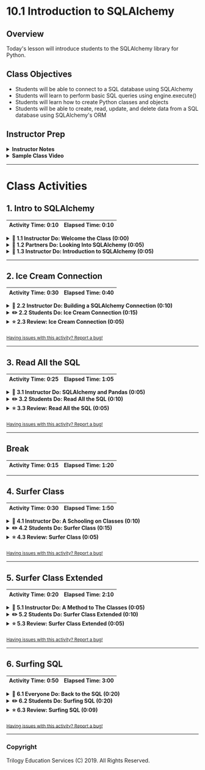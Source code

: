 # 10.1 Introduction to SQLAlchemy

## Overview

Today's lesson will introduce students to the SQLAlchemy library for Python.

## Class Objectives

* Students will  be able to connect to a SQL database using SQLAlchemy
* Students will learn to perform basic SQL queries using engine.execute()
* Students will learn how to create Python classes and objects
* Students will  be able to create, read, update, and delete data from a SQL database using SQLAlchemy's ORM

## Instructor Prep

<details>
  <summary><strong>Instructor Notes</strong></summary>

* This first day on SQLAlchemy includes a lot of material students will need for the homework whilst day two includes more complex activities for the class to practice on. As such, feel free to mix up the timing/activities for these two lessons so as to ensure students feel comfortable with the SQLAlchemy library and are having an enjoyable experience.

* If SQLAlchemy is not running on a student's computer, simply have them `conda install -c anaconda sqlalchemy` within their terminal/GitBash.

* Please reference our [Student FAQ](../../../05-Instructor-Resources/README.md#Unit-10-advanced-data-storage-and-retrieval) for answers to questions frequently asked by students of this program. If you have any recommendations for additional questions, feel free to log an issue or a pull request with your desired additions.

</details>

<details>
  <summary><strong>Sample Class Video</strong></summary>

* To view an example class lecture visit (Note video may not reflect latest lesson plan): [Class Video](https://codingbootcamp.hosted.panopto.com/Panopto/Pages/Viewer.aspx?id=12880620-a753-4da5-bc76-aa6d00f7814e)

</details>

- - -

# Class Activities

## 1. Intro to SQLAlchemy

| Activity Time:       0:10 |  Elapsed Time:      0:10  |
|---------------------------|---------------------------|

<details>
  <summary><strong>📣 1.1 Instructor Do: Welcome the Class (0:00)</strong></summary>

* Welcome the class back to another fun-filled week of SQL. This week, the class will use Python to interact with SQL databases.

* Open the [slideshow](https://docs.google.com/presentation/d/1h8PkezJoa70IwaygZVO-SMTXovB1frZlC3udsL3zlIQ) and use slides 1 and 2 to welcome the class. Be sure to cover the following:

* Explain that this week's class will combine what we learned last week using SQL and combining it with our favorite programming language - Python!

* Explain to the students what the class objectives are for today:

  * Connect to a SQL database with SQLAlchemy.

  * Perform a SQL query with SQLAlchemy.

  * Create Python classes and objects.

  * Use a Python class to model a SQL table.


</details>

<details>
  <strong><summary>👥 1.2 Partners Do: Looking Into SQLAlchemy (0:05)</strong></summary>

* Open the [slideshow](https://docs.google.com/presentation/d/1h8PkezJoa70IwaygZVO-SMTXovB1frZlC3udsL3zlIQ) and use slides 3-5 to cover the next activity. Be sure to cover the following:

* Before diving into SQLAlchemy as a class, have students break into groups of two or three and research the following questions...

  * What is an ORM?

  * What are the benefits to using an ORM?

  * What are some of the disadvantages to using an ORM?

* After 3 minutes, have the students come back together to answer the questions above.

  * Some of the advantages to using an ORM for SQL databases include:

    * Being able to work across different SQL dialects using the same basic Python query.

    * Being able to create command line interfaces that allow users to construct SQL queries without having to know the language.

</details>

<details>
  <summary><strong>📣 1.3 Instructor Do: Introduction to SQLAlchemy (0:05)</strong></summary>

* Open the [slideshow](https://docs.google.com/presentation/d/1h8PkezJoa70IwaygZVO-SMTXovB1frZlC3udsL3zlIQ) and use slides 6-9 to accompany this activity. Be sure to cover the following talking points:

* Explain that SQLAlchemy is a Python library designed to work with SQL databases.

  * SQLAlchemy bridges the differences in the various dialects of SQL.

  * This means that a single Python script that uses SQLAlchemy can perform the same query across the different SQL dialects, such as PostgreSQL, SQLite, and MySQL.

* Slack out the link to the [SQLAlchemy](https://www.sqlalchemy.org/features.html) features page, and tell the students they can refer to this page if they are interested in just how flexible and robust `SQLAlchemy` can be.

* Explain that SQLAlchemy is able to query a SQL database with SQL or Python:

  * The first query is a simple select all query: `SELECT * FROM icecreamstore;`

  * The second queries a database called `BaseballPlayer` that is imported into Python.

  * `player.name_given` uses the dot notation. We will return to what this means and how it is used in our discussion of Python classes and SQLAlchemy ORM.

* Finally, explain that an ORM can also provide greater security against malicious queries such as SQL injections. Feel free to send a [link](https://www.w3schools.com/sql/sql_injection.asp) on injections, but do not dwell on the topic.

* Send the class the link to the [SQLAlchemy Documentation](http://docs.sqlalchemy.org/en/latest/dialects).

  * The page lists SQL dialects that are compatible with SQLAlchemy.

  * To the left side of the page, students can find the complete documentation of the SQLAlchemy library.

  * Students should consult this documentation to clarify any questions they may have before consulting the instructional team. They should be able to fix any number of bugs they encounter this way.

</details>

- - -

## 2. Ice Cream Connection

| Activity Time:       0:30 |  Elapsed Time:      0:40  |
|---------------------------|---------------------------|

<details>
  <summary><strong>📣 2.2 Instructor Do: Building a SQLAlchemy Connection (0:10)</strong></summary>

* You may open the [slideshow](https://docs.google.com/presentation/d/1h8PkezJoa70IwaygZVO-SMTXovB1frZlC3udsL3zlIQ) and use slides 10-12 to accompany the beginning of this activity. Otherwise, be sure to cover the following:

* Let the class know that, for the purposes of today's class, they will only be working with SQLite databases.

  * SQLite is a SQL dialect that shares much the same syntax as PostgreSQL but that it is entirely serverless.

  * How can a database be serverless? Well, SQLite reads and writes directly to ordinary disk files which can in-turn be stored on a computer's hard drive. This makes it amazingly easy to perform tests with and share between users.

  * If any students do not have SQLite installed, have them run `conda install -c anaconda sqlite` within their Terminal/GitBash.

* Once everyone has installed SQLite, open up [01-Ins_BasicSQL_Connection](Activities/01-Ins_BasicSQL_Connection/Solved/Read_Census_Data.ipynb) within Jupyter Notebook and go through the code with the class.

  * In order to use SQLAlchemy, certain modules from the library must be imported. For example, to create a connection to a SQL database, the `create_engine` module will need to be imported.

  * After importing in all of the necessary libraries/modules, the connection engine can finally be created using the `create_engine()` method from earlier and passing a connection string into it.

    ```python
    engine = create_engine(f"sqlite:///{database_path}")
    ```

  * Connection strings can also include the database username, password, or database name. Students can refer to the SQLAlchemy documentation to determine how to connect to other databases, but today's class will focus on sqlite.

* Once a connection engine has been created, developers can then use `engine.execute()` to run SQL commands from their Python script. Simply pass the code to run into the method as a string and SQLAlchemy will pass the request onto the database.

  * For example, to collect all of the data stored within a table on a database, simply pass `SELECT * FROM <Tablename>` into the `engine.execute()` method.

    ![Engine Execute](Images/01-Connections_Execute.png)

  * Point out how the data being returned in [01-Ins_BasicSQL_Connection](Activities/01-Ins_BasicSQL_Connection/Solved/Read_Census_Data.ipynb) is stored within a variable and then looped through so as to print out the rows from `Census_Data`.

* Answer whatever questions the class may have before moving onto the next activity.

</details>

<details>
  <summary><strong>✏️ 2.2 Students Do: Ice Cream Connection (0:15)</strong></summary>

* **Files**:

  * [02-Stu_IceCreamStore/IceCreamConnector.ipynb](Activities/02-Stu_IceCreamStore/Unsolved/IceCreamConnector.ipynb)

  * [02-Stu_IceCreamStore/Resources/icecreamstore.csv](Activities/02-Stu_IceCreamStore/Resources/icecreamstore.csv)

* **Instructions**: [02-Stu_IceCreamStore/README.md](Activities/02-Stu_IceCreamStore/README.md)

* In this activity, students will be creating a new database and connection to it using SQLAlchemy. They will then read the data in with `engine.execute()`.

* You may open the [slideshow](https://docs.google.com/presentation/d/1h8PkezJoa70IwaygZVO-SMTXovB1frZlC3udsL3zlIQ) and use slides 13-15 to accompany this activity.

</details>

<details>
  <summary><strong>⭐ 2.3 Review: Ice Cream Connection (0:05)</strong></summary>

* Open up [02-Stu_IceCreamStore](Activities/02-Stu_IceCreamStore/Solved/IceCreamConnector.ipynb) within Jupyter Notebook and run through the code with the class line-by-line, answering whatever questions students may have.

* Make sure to hit upon the following points...

    ![Ice Cream Code](Images/02-IceCreamConnect_Code.png)

  * The queries being used by `engine.execute()` are using plain SQL.

</details>

<sub>[Having issues with this activity? Report a bug!](https://form.jotform.com/93104673884161?activityTitle=2.%20Ice%20Cream%20Connection&lessonTitle=Introduction%20to%20SQLAlchemy&lessonNumber=10.1)</sub>

- - -

## 3. Read All the SQL

| Activity Time:       0:25 |  Elapsed Time:      1:05  |
|---------------------------|---------------------------|

<details>
  <summary><strong>📣 3.1 Instructor Do: SQLAlchemy and Pandas (0:05)</strong></summary>

* Open the [slideshow](https://docs.google.com/presentation/d/1h8PkezJoa70IwaygZVO-SMTXovB1frZlC3udsL3zlIQ) and use slides 16-19 to accompany the beginning of this activity. Be sure to cover the following:

  * One of the most impressive aspects of SQLAlchemy is how it integrates with Pandas.

  * After creating the engine and connection to our SQL database, we can use Pandas to query the database and store the records in a DataFrame.

* Open up [03-Ins_ReadSQL](Activities/03-Ins_ReadSQL/Solved/SQLIntoPandas.ipynb) within Jupyter Notebook in order to show the class how this can be accomplished.

  * Through creating a connection to a database using SQLAlchemy, Pandas can use that engine to pull data directly into a dataframe with the `pd.read_sql()` method.

  * When using the `pd.read_sql()` method, a query string and a connection variable must be passed through. The query string is the same as those written for SQL while the connection variable can be declared using `engine.connect()`.

    ```python
    data = pd.read_sql("SELECT * FROM Census_Data", conn)
    ```

  * Although SQL can always be used for basic analysis, it is often easier to use pandas for exploratory analysis and data wrangling.

* Answer whatever questions the class may have before continuing onto the next activity.

</details>

<details>
  <summary><strong>✏️ 3.2 Students Do: Read All the SQL (0:10)</strong></summary>

* **Files**:

  * [04-Stu_ReadAllTheSQLs/Census_Data.csv](Activities/04-Stu_ReadAllTheSQLs/Resources/Census_Data.csv)

  * [04-Stu_ReadAllTheSQLs/zip_census.csv](Activities/04-Stu_ReadAllTheSQLs/Resources/zip_census.csv)

  * [04-Stu_ReadAllTheSQLs/Read_All_The_SQLs.ipynb](Activities/04-Stu_ReadAllTheSQLs/Unsolved/Read_All_The_SQLs.ipynb)

* **Instructions**: [04-Stu_ReadAllTheSQLs/README.md](Activities/04-Stu_ReadAllTheSQLs/README.md)

* Students will now query an external server using Pandas and SQLAlchemy as they work to create new dataframes based on US census data.

* You may open the [slideshow](https://docs.google.com/presentation/d/1h8PkezJoa70IwaygZVO-SMTXovB1frZlC3udsL3zlIQ) and use slides 20-22 to accompany this activity.

</details>

<details>
  <summary><strong>⭐ 3.3 Review: Read All the SQL (0:05)</strong></summary>

* Open up [04-Stu_ReadAllTheSQLs](Activities/04-Stu_ReadAllTheSQLs/Solved/Read_All_The_SQLs.ipynb) within Jupyter Notebook and run through the code with the class line-by-line, answering whatever questions students may have.

### 10. Instructor Do: Preview SQLAlchemy with Classes (0:05)

* Open the [slideshow](https://docs.google.com/presentation/d/1h8PkezJoa70IwaygZVO-SMTXovB1frZlC3udsL3zlIQ) and use slides 23-25 to accompany the beginning of this activity. Be sure to cover the following:

* So far the class has been using SQLAlchemy in ways that make it work in similar fashion to SQL. It takes in strings of SQL code and then performs some tasks based upon that. This, however, is not how it is used in most cases.

* Classes are essentially blueprints for Python objects. In other words, they allow developers to create organized variables with keys, values, and methods on the fly.

* In the case of SQLAlchemy, we can use classes to make a table blueprint and update the SQL schema.

* Open up [05-Ins_Preview_SQL_Alchemy](Activities/05-Ins_Preview_SQL_Alchemy/Solved/Alchemy.ipynb) within an IDE and show the class how differently this code looks in comparison to those scripts they wrote previously.

  * The first thing that should stand out as different to students are the two classes near the top of the application.

  * It is not terribly important for students to understand what these classes mean at the moment. Once the class reconvenes after break, students will be diving much deeper into creating/using classes.

  * What is important is for students to understand that SQLAlchemy uses Python classes as its primary means to communicate and make changes to SQL databases. This is what makes SQLAlchemy an ORM as it uses objects to map changes to SQL tables/databases.

* Let the class know that it is normal to feel intimidated by SQLAlchemy at first. Thankfully this class will be taking a deep look into how the library functions and the whole team will be right there beside them as they become masters of this ORM.

</details>

<sub>[Having issues with this activity? Report a bug!](https://form.jotform.com/93104673884161?activityTitle=3.%20Read%20All%20the%20SQL&lessonTitle=Introduction%20to%20SQLAlchemy&lessonNumber=10.1)</sub>

- - -

## Break

| Activity Time:       0:15 |  Elapsed Time:      1:20  |
|---------------------------|---------------------------|

- - -

## 4. Surfer Class

| Activity Time:       0:30 |  Elapsed Time:      1:50  |
|---------------------------|---------------------------|

<details>
  <summary><strong>📣 4.1 Instructor Do: A Schooling on Classes (0:10)</strong></summary>

* Open the [slideshow](https://docs.google.com/presentation/d/1h8PkezJoa70IwaygZVO-SMTXovB1frZlC3udsL3zlIQ) and use slides 27-29 to accompany the beginning of this activity. Be sure to cover the following:

* Once everyone has returned from their break, let the class know that they will now be given a crash course in object oriented programming.

  * Object oriented programming (OOP) is a style of coding based around the concept of "objects". These objects may contain data, often known as attributes, and functions, often known as methods.

  * Python is a class-based programming language. This means that objects can be created according to user-created blueprints, thus allowing developers to rapidly create objects of similar structure/purpose but with differing values.

* Open up [06-Ins_Classes](Activities/06-Ins_Classes/Solved/Dog.ipynb) within an IDE and go through the code line-by-line.

  * To define a class in Python, developers simply have to type `class <ClassName>():`

  * The line `def __init__(self):` is a special method called a "class constructor" that Python calls every time a new instance of the class is created.

  * The parameters declared within `__init__` - excluding "self" - must be passed whenever the developer wishes to create a new instance of the class. This is because each object's values will be defined by these parameters.

    ![Declaring Classes](Images/06-Classes_Declare.png)

  * Creating an instance of a class is quite simple. Simply call the class using the class name and pass in whatever arguments its `__init__` method accepts.

  * Users can then access the object's attributes using dot operators with the object. So, in order to call the `name` attribute of an object, one would use `object.name`

    ![Class Instances](Images/06-Classes_Instance.png)

* Go over this code one more time with the class, answering whatever questions students may have. Once everyone is comfortable with Python classes, move onto the next activity.

</details>

<details>
  <summary><strong>✏️ 4.2 Students Do: Surfer Class (0:15)</strong></summary>

* **Files**: [07-Stu_Surfer_Class/Surfer.ipynb](Activities/07-Stu_Surfer_Class/Unsolved/Surfer.ipynb)

* **Instructions**: [07-Stu_Surfer_Class/README.md](Activities/07-Stu_Surfer_Class/README.md)

* Students will now work on creating their own classes in Python. More specifically, they will be creating a "Surfer" class which will be used more throughout today's lesson.

  ![Surfer Class Output](Images/07-SurferClass_Output.png)

* You may open the [slideshow](https://docs.google.com/presentation/d/1h8PkezJoa70IwaygZVO-SMTXovB1frZlC3udsL3zlIQ) and use slides 30-32 to accompany this activity.

</details>

<details>
  <summary><strong>⭐ 4.3 Review: Surfer Class (0:05)</strong></summary>

* Open up [07-Stu_Surfer_Class](Activities/07-Stu_Surfer_Class/Solved/Surfer.ipynb) within Jupyter Notebook and run through the code with the class line-by-line, answering whatever questions students may have.

</details>

<sub>[Having issues with this activity? Report a bug!](https://form.jotform.com/93104673884161?activityTitle=4.%20Surfer%20Class&lessonTitle=Introduction%20to%20SQLAlchemy&lessonNumber=10.1)</sub>

- - -

## 5. Surfer Class Extended

| Activity Time:       0:20 |  Elapsed Time:      2:10  |
|---------------------------|---------------------------|

<details>
  <summary><strong>📣 5.1 Instructor Do: A Method to The Classes (0:05)</strong></summary>

* Open the [slideshow](https://docs.google.com/presentation/d/1h8PkezJoa70IwaygZVO-SMTXovB1frZlC3udsL3zlIQ) and use slides 33-35 to accompany the beginning of this activity. Be sure to cover the following:

* Creating and attaching methods to Python classes is also fairly easy to accomplish, thus allowing developers to attach regularly used functions to objects of similar types.

  * Adding methods to a class is very similar to the `__init__` method discussed earlier. Simply define the function using `def`, provide it with a name, and then pass a list of parameters - including self - into the parentheses that follow.

  * To run the method in code, simply call upon the instance of an object created and then, using dot notation, reference the method. For example: `doggy.printHello()` would run the `printHello()` method for the `doggy` object.

* Open up [08-Ins_Classes_With_Methods](Activities/08-Ins_Classes_With_Methods/Solved/Classes_With_Methods.ipynb) within an IDE and go through the code line-by-line, answering whatever questions students may have.

  * The `boast()` method contained within the `Expert` class takes in another object as a parameter and then prints out some statements based upon its contents.

    ![Class Methods](Images/08-ClassMethods_Code.png)

* Answer whatever questions students may have before moving onto the next activity.

</details>

<details>
  <summary><strong>✏️ 5.2 Students Do: Surfer Class Extended (0:10)</strong></summary>

* **File**: [09-Stu_Surfer_Class_Extended/Surfer_Extended.ipynb](Activities/09-Stu_Surfer_Class_Extended/Unsolved/Surfer_Extended.ipynb)

* **Instructions**: [09-Stu_Surfer_Class_Extended/README.md](Activities/09-Stu_Surfer_Class_Extended/README.md)

* The class will now be reworking their Surfer script from earlier as they add in some methods to perform some specific tasks.

  ![Surfer Methods Output](Images/09-SurferMethods_Output.png)

* You may open the [slideshow](https://docs.google.com/presentation/d/1h8PkezJoa70IwaygZVO-SMTXovB1frZlC3udsL3zlIQ) and use slides 36-38 to accompany this activity.

</details>

<details>
  <summary><strong>⭐ 5.3 Review: Surfer Class Extended (0:05)</strong></summary>

* Open up [09-Stu_Surfer_Class_Extended](Activities/09-Stu_Surfer_Class_Extended/Solved/Surfer_Extended.ipynb) within Jupyter Notebook and run through the code with the class line-by-line, answering whatever questions students may have.

</details>

<sub>[Having issues with this activity? Report a bug!](https://form.jotform.com/93104673884161?activityTitle=5.%20Surfer%20Class%20Extended&lessonTitle=Introduction%20to%20SQLAlchemy&lessonNumber=10.1)</sub>

- - -

## 6. Surfing SQL

| Activity Time:       0:50 |  Elapsed Time:      3:00  |
|---------------------------|---------------------------|

<details>
  <summary><strong>🎉 6.1 Everyone Do: Back to the SQL (0:20)</strong></summary>

* You may open the [slideshow](https://docs.google.com/presentation/d/1h8PkezJoa70IwaygZVO-SMTXovB1frZlC3udsL3zlIQ) and use slides 39 and 40 to accompany the beginning of this activity.

* Now that everyone has a firm grasp on how to create and use Python classes, it is time to dive back into SQLAlchemy and its class-based methodology.

* For the purposes of this activity, start out with a blank Python script and have the class follow along. By the end of the activity, everyone should have code that looks that stored in [10-Ins_SQL_Alchemy_Revisited](Activities/10-Ins_SQL_Alchemy_Revisited/Solved/Alchemy_Annotated.ipynb).

* As with most Python code that uses external libraries, the first step is to import in the modules desired.

  * `create_engine` allows SQLAlchemy to create connections to SQL databases.

  * `declarative_base` allows SQLAlchemy to convert the classes created in Python to SQL tables.

  * The different datatypes used in SQL must also be imported into Python from SQLAlchemy. These datatypes are then used when creating class fields so as to state what datatypes each column in the SQL table should contain.

    ![Imports](Images/10-BackToSQL_Import.png)

* The classes created using SQLAlchemy's "Base" class will serve as the anchor points for SQL tables.

  * When creating classes to be used with SQLAlchemy, a `__tablename__` field must be declared and provided with the name of a table. If the table exists, any new objects created will be added into the existing table. If the table does not yet exist, a new table will be created based upon the class' fields.

  * Each field of a SQLAlchemy class must be declared as a column and the datatype of the field must also be provided.

  * A primary key can also be set by using the `primary_key` value and setting it to either True or False.

    ![Classes](Images/10-BackToSQL_Classes.png)

  * Creating instances of SQLAlchemy classes functions almost identically to creating regular Python objects. It is not necessary to declare fields explicitly within the constructor but this is common practice.

    ![Objects](Images/10-BackToSQL_Objects.png)

* After the SQLAlchemy classes have been made, they can be created on the SQL database by creating a connection engine and then calling `Base.metadata.create_all(engine)`

  * The `create_all` looks through the Python script and checks if the classes declared exist within the database being connected to. If they do not yet exist, the tables will be created at this time.

    ![Connection](Images/10-BackToSQL_Connection.png)

* SQLAlchemy functions much like Git does in how new rows of data can be added/changed within a SQL table.

  * A SQLAlchemy session is created using the `Session` module and bound to the connection engine.

  * New rows of data can then be staged by creating a new instance of a SQLAlchemy class and passing them into `session.add()` as a parameter.

  * When all of the changes desired have been made, simply use `session.commit()` to push them up to the database.

    ![Commit Changes](Images/10-BackToSQL_Commit.png)

* Run through the code as many times as needed so as to ensure that the class fully understands how to use SQLAlchemy to add new data/tables to a SQL database.

  * Feel free to point out how simple it is to collect all of the data from a SQL table using SQLAlchemy as well.

  * Simply use `session.query()` and pass the class/table to query in as a parameter. The returned data can then be looped through and printed to the terminal.

    ![Basic Querying](Images/10-BackToSQL_Query.png)

* When the class seems comfortable with the script they have just written, go through it one final time and have them describe to you what each line does. Upon reaching the end of the script, feel free to move onto the next activity.

</details>

<details>
  <summary><strong>✏️ 6.2 Students Do: Surfing SQL (0:20)</strong></summary>

* **Files**: [11-Stu_Surfer_SQL/Surfer_SQL.ipynb](Activities/11-Stu_Surfer_SQL/Unsolved/Surfer_SQL.ipynb)

* **Instructions**: [11-Stu_Surfer_SQL/README.md](Activities/11-Stu_Surfer_SQL/README.md)

* Students will now test their SQLAlchemy skills as they attempt to turn their Surfer class from earlier into a new table on a SQL database whilst also creating a new Board class.

* You may open the [slideshow](https://docs.google.com/presentation/d/1h8PkezJoa70IwaygZVO-SMTXovB1frZlC3udsL3zlIQ) and use slides 36-38 to accompany this activity.

</details>

<details>
  <summary><strong>⭐ 6.3 Review: Surfing SQL (0:09)</strong></summary>

* Open up [11-Stu_Surfer_SQL](Activities/11-Stu_Surfer_SQL/Solved/Surfer_SQL.ipynb) within Jupyter Notebook and run through the code with the class line-by-line, answering whatever questions students may have.

</details>

<sub>[Having issues with this activity? Report a bug!](https://form.jotform.com/93104673884161?activityTitle=6.%20Surfing%20SQL&lessonTitle=Intro%20to%20SQLAlchemy&lessonNumber=10.1)</sub>

- - -

### Copyright

Trilogy Education Services (C) 2019. All Rights Reserved.
